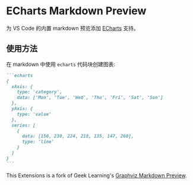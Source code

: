 # ECharts Markdown Preview

为 VS Code 的内置 markdown 预览添加 [ECharts](https://echarts.apache.org/zh/index.html) 支持。

## 使用方法
在 markdown 中使用 `echarts` 代码块创建图表:

~~~markdown
```echarts
{
  xAxis: {
    type: 'category',
    data: ['Mon', 'Tue', 'Wed', 'Thu', 'Fri', 'Sat', 'Sun']
  },
  yAxis: {
    type: 'value'
  },
  series: [
    {
      data: [150, 230, 224, 218, 135, 147, 260],
      type: 'line'
    }
  ]
}
```
~~~

This Extensions is a fork of Geek Learning's [Graphviz Markdown Preview](https://marketplace.visualstudio.com/items?itemName=geeklearningio.graphviz-markdown-preview).